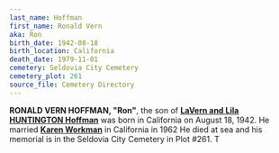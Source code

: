 ```yaml
---
last_name: Hoffman
first_name: Ronald Vern
aka: Ron
birth_date: 1942-08-18
birth_location: California
death_date: 1979-11-01
cemetery: Seldovia City Cemetery
cemetery_plot: 261
source_file: Cemetery Directory
---
```

**RONALD VERN HOFFMAN, "Ron"**, the son of [**LaVern and Lila HUNTINGTON Hoffman**](Hoffman_Lavern_Walter_Vern.md) was born in California on August 18, 1942.  He married [**Karen Workman**](./Hoffman_Karen_Workman.md) in California in 1962 He died at sea and his memorial is in the Seldovia City Cemetery in Plot #261.  T

